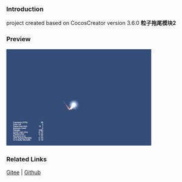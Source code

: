 ### Introduction

project created based on CocosCreator version 3.6.0 **粒子拖尾模块2** 

### Preview
![image](../../../gif/202203/2022030533.gif)

### Related Links
[Gitee](https://gitee.com/mirrors_cocos-creator/test-cases-3d/blob/v3.0/assets/cases/particle) | [Github](https://github.com/cocos-creator/test-cases-3d/blob/v3.0/assets/cases/particle)